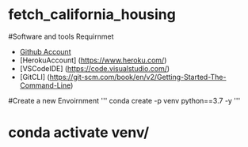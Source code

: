 # fetch_california_housing
#Software and tools Requirnmet

- [Github Account](https://github.com/)
- [HerokuAccount] (https://www.heroku.com/)
- [VSCodeIDE] (https://code.visualstudio.com/)
- [GitCLI] (https://git-scm.com/book/en/v2/Getting-Started-The-Command-Line) 

#Create a new Envoirnment
'''
 conda create -p venv python==3.7 -y
 '''
 # conda activate venv/
